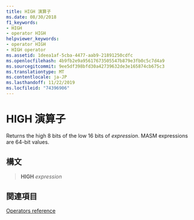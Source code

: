 ```yaml
---
title: HIGH 演算子
ms.date: 08/30/2018
f1_keywords:
- HIGH
- operator HIGH
helpviewer_keywords:
- operator HIGH
- HIGH operator
ms.assetid: 1deea1af-5cba-4477-aab9-21891250cdfc
ms.openlocfilehash: 4b9fb2e9a95617673505547b879e3fb0c5c7d4a9
ms.sourcegitcommit: 9ee5df398bfd30a42739632de3e165874cb675c3
ms.translationtype: MT
ms.contentlocale: ja-JP
ms.lasthandoff: 11/22/2019
ms.locfileid: "74396906"
---
```

# <a name="operator-high"></a>HIGH 演算子

Returns the high 8 bits of the low 16 bits of *expression*. MASM expressions are 64-bit values.

## <a name="syntax"></a>構文

> **HIGH** *expression*

## <a name="see-also"></a>関連項目

[Operators reference](operators-reference.md)

